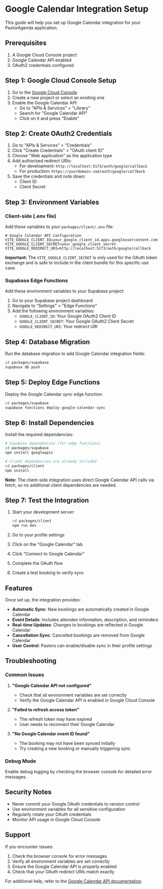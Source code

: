 # Google Calendar Integration Setup

This guide will help you set up Google Calendar integration for your PastorAgenda application.

## Prerequisites

1. A Google Cloud Console project
2. Google Calendar API enabled
3. OAuth2 credentials configured

## Step 1: Google Cloud Console Setup

1. Go to the [Google Cloud Console](https://console.cloud.google.com/)
2. Create a new project or select an existing one
3. Enable the Google Calendar API:
   - Go to "APIs & Services" > "Library"
   - Search for "Google Calendar API"
   - Click on it and press "Enable"

## Step 2: Create OAuth2 Credentials

1. Go to "APIs & Services" > "Credentials"
2. Click "Create Credentials" > "OAuth client ID"
3. Choose "Web application" as the application type
4. Add authorized redirect URIs:
   - For development: `http://localhost:5173/auth/google/callback`
   - For production: `https://yourdomain.com/auth/google/callback`
5. Save the credentials and note down:
   - Client ID
   - Client Secret

## Step 3: Environment Variables

### Client-side (.env file)

Add these variables to your `packages/client/.env` file:

```env
# Google Calendar API Configuration
VITE_GOOGLE_CLIENT_ID=your_google_client_id.apps.googleusercontent.com
VITE_GOOGLE_CLIENT_SECRET=your_google_client_secret
VITE_GOOGLE_REDIRECT_URI=http://localhost:5173/auth/google/callback
```

**Important:** The `VITE_GOOGLE_CLIENT_SECRET` is only used for the OAuth token exchange and is safe to include in the client bundle for this specific use case.

### Supabase Edge Functions

Add these environment variables to your Supabase project:

1. Go to your Supabase project dashboard
2. Navigate to "Settings" > "Edge Functions"
3. Add the following environment variables:
   - `GOOGLE_CLIENT_ID`: Your Google OAuth2 Client ID
   - `GOOGLE_CLIENT_SECRET`: Your Google OAuth2 Client Secret
   - `GOOGLE_REDIRECT_URI`: Your redirect URI

## Step 4: Database Migration

Run the database migration to add Google Calendar integration fields:

```bash
cd packages/supabase
supabase db push
```

## Step 5: Deploy Edge Functions

Deploy the Google Calendar sync edge function:

```bash
cd packages/supabase
supabase functions deploy google-calendar-sync
```

## Step 6: Install Dependencies

Install the required dependencies:

```bash
# Supabase dependencies (for edge functions)
cd packages/supabase
npm install googleapis

# Client dependencies are already included
cd packages/client
npm install
```

**Note:** The client-side integration uses direct Google Calendar API calls via fetch, so no additional client dependencies are needed.

## Step 7: Test the Integration

1. Start your development server:
   ```bash
   cd packages/client
   npm run dev
   ```

2. Go to your profile settings
3. Click on the "Google Calendar" tab
4. Click "Connect to Google Calendar"
5. Complete the OAuth flow
6. Create a test booking to verify sync

## Features

Once set up, the integration provides:

- **Automatic Sync**: New bookings are automatically created in Google Calendar
- **Event Details**: Includes attendee information, description, and reminders
- **Real-time Updates**: Changes to bookings are reflected in Google Calendar
- **Cancellation Sync**: Cancelled bookings are removed from Google Calendar
- **User Control**: Pastors can enable/disable sync in their profile settings

## Troubleshooting

### Common Issues

1. **"Google Calendar API not configured"**
   - Check that all environment variables are set correctly
   - Verify the Google Calendar API is enabled in Google Cloud Console

2. **"Failed to refresh access token"**
   - The refresh token may have expired
   - User needs to reconnect their Google Calendar

3. **"No Google Calendar event ID found"**
   - The booking may not have been synced initially
   - Try creating a new booking or manually triggering sync

### Debug Mode

Enable debug logging by checking the browser console for detailed error messages.

## Security Notes

- Never commit your Google OAuth credentials to version control
- Use environment variables for all sensitive configuration
- Regularly rotate your OAuth credentials
- Monitor API usage in Google Cloud Console

## Support

If you encounter issues:

1. Check the browser console for error messages
2. Verify all environment variables are set correctly
3. Ensure the Google Calendar API is properly enabled
4. Check that your OAuth redirect URIs match exactly

For additional help, refer to the [Google Calendar API documentation](https://developers.google.com/calendar/api/v3/reference).
